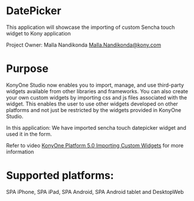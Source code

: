 DatePicker
==========

This application will showcase the importing of custom Sencha touch widget to Kony application

Project Owner: Malla Nandikonda Malla.Nandikonda@kony.com

Purpose
=========
KonyOne Studio now enables you to import, manage, and use third-party widgets available from other libraries and frameworks. You can also create your own custom widgets by importing css and js files associated with the widget. This enables the user to use 
other widgets developed on other platforms and not just be restricted by the widgets provided in KonyOne Studio.

In this application: We have imported sencha touch datepicker widget and used it in the form.

Refer to video [KonyOne Platform 5.0 Importing Custom Widgets](http://www.youtube.com/watch?v=7nemBUl5O_Y) for more information

# Supported platforms:
SPA iPhone, SPA iPad, SPA Android, SPA Android tablet and DesktopWeb

